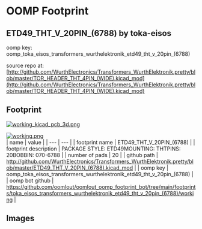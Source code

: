 # OOMP Footprint  
## ETD49_THT_V_20PIN_(6788)  by toka-eisos  
  
oomp key: oomp_toka_eisos_transformers_wurthelektronik_etd49_tht_v_20pin_(6788)  
  
source repo at: [http://github.com/WurthElectronics/Transformers_WurthElektronik.pretty/blob/master/TOR_HEADER_THT_4PIN_(WIDE).kicad_mod](http://github.com/WurthElectronics/Transformers_WurthElektronik.pretty/blob/master/TOR_HEADER_THT_4PIN_(WIDE).kicad_mod)  
## Footprint  
  
[![working_kicad_pcb_3d.png](working_kicad_pcb_3d_600.png)](working_kicad_pcb_3d.png)  
  
[![working.png](working_600.png)](working.png)  
| name | value | 
| --- | --- | 
| footprint name | ETD49_THT_V_20PIN_(6788) | 
| footprint description | PACKAGE STYLE: ETD49MOUNTING: THTPINS: 20BOBBIN: 070-6788 | 
| number of pads | 20 | 
| github path | http://github.com/WurthElectronics/Transformers_WurthElektronik.pretty/blob/master/ETD49_THT_V_20PIN_(6788).kicad_mod | 
| oomp key | oomp_toka_eisos_transformers_wurthelektronik_etd49_tht_v_20pin_(6788) | 
| oomp bot github | https://github.com/oomlout/oomlout_oomp_footprint_bot/tree/main/footprints/toka_eisos_transformers_wurthelektronik_etd49_tht_v_20pin_(6788)/working | 
## Images  
